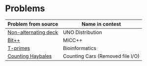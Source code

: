 # Problems
| Problem from source                                                                                         | Name in contest                    |
|-------------------------------------------------------------------------------------------------------------|------------------------------------|
| [Non-alternating deck](https://codeforces.com/contest/1786/problem/A1)                                      | UNO Distribution                   |
| [Bit++](https://codeforces.com/problemset/problem/282/A)                                                    | MICC++                             |
| [T-primes](https://codeforces.com/problemset/problem/230/B)                                                 | Bioinformatics                     |
| [Counting Haybales](http://www.usaco.org/index.php?page=viewproblem2&cpid=666)                              | Counting Cars (Removed file I/O)   |
